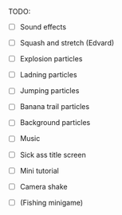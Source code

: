 TODO:
 - [ ] Sound effects
 - [ ] Squash and stretch (Edvard)

 - [ ] Explosion particles
 - [ ] Ladning particles
 - [ ] Jumping particles
 - [ ] Banana trail particles
 - [ ] Background particles

 - [ ] Music

 - [ ] Sick ass title screen
 - [ ] Mini tutorial
 - [ ] Camera shake
 - [ ] (Fishing minigame)
